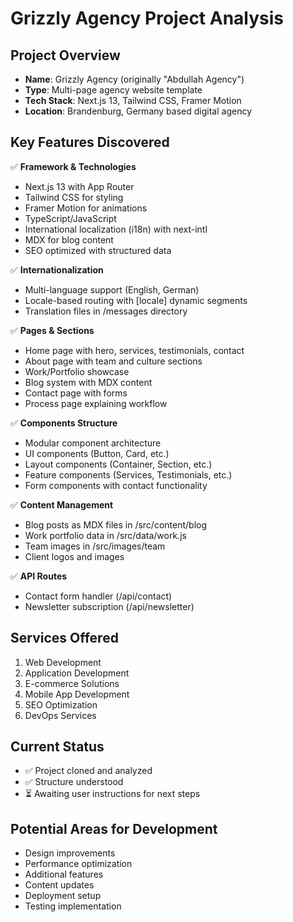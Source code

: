 # Grizzly Agency Project Analysis

## Project Overview
- **Name**: Grizzly Agency (originally "Abdullah Agency")
- **Type**: Multi-page agency website template
- **Tech Stack**: Next.js 13, Tailwind CSS, Framer Motion
- **Location**: Brandenburg, Germany based digital agency

## Key Features Discovered
✅ **Framework & Technologies**
- Next.js 13 with App Router
- Tailwind CSS for styling
- Framer Motion for animations
- TypeScript/JavaScript
- International localization (i18n) with next-intl
- MDX for blog content
- SEO optimized with structured data

✅ **Internationalization**
- Multi-language support (English, German)
- Locale-based routing with [locale] dynamic segments
- Translation files in /messages directory

✅ **Pages & Sections**
- Home page with hero, services, testimonials, contact
- About page with team and culture sections
- Work/Portfolio showcase
- Blog system with MDX content
- Contact page with forms
- Process page explaining workflow

✅ **Components Structure**
- Modular component architecture
- UI components (Button, Card, etc.)
- Layout components (Container, Section, etc.)
- Feature components (Services, Testimonials, etc.)
- Form components with contact functionality

✅ **Content Management**
- Blog posts as MDX files in /src/content/blog
- Work portfolio data in /src/data/work.js
- Team images in /src/images/team
- Client logos and images

✅ **API Routes**
- Contact form handler (/api/contact)
- Newsletter subscription (/api/newsletter)

## Services Offered
1. Web Development
2. Application Development
3. E-commerce Solutions
4. Mobile App Development
5. SEO Optimization
6. DevOps Services

## Current Status
- ✅ Project cloned and analyzed
- ✅ Structure understood
- ⏳ Awaiting user instructions for next steps

## Potential Areas for Development
- Design improvements
- Performance optimization
- Additional features
- Content updates
- Deployment setup
- Testing implementation
